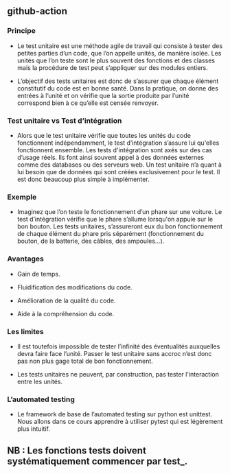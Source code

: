 ## github-action

### Principe

- Le test unitaire est une méthode agile de travail qui consiste à tester des petites parties d’un code, que l’on appelle unités, de manière isolée. Les unités que l’on teste sont le plus souvent des fonctions et des classes mais la procédure de test peut s’appliquer sur des modules entiers.

- L’objectif des tests unitaires est donc de s’assurer que chaque élément constitutif du code est en bonne santé. Dans la pratique, on donne des entrées à l’unité et on vérifie que la sortie produite par l’unité correspond bien à ce qu’elle est censée renvoyer.

### Test unitaire vs Test d’intégration

- Alors que le test unitaire vérifie que toutes les unités du code fonctionnent indépendamment, le test d’intégration s’assure lui qu'elles fonctionnent ensemble. 
Les tests d'intégration sont axés sur des cas d’usage réels. Ils font ainsi souvent appel à des données externes comme des databases ou des serveurs web. Un test unitaire n’a quant à lui besoin que de données qui sont créées exclusivement pour le test. Il est donc beaucoup plus simple à implémenter.

### Exemple 

- Imaginez que l’on teste le fonctionnement d’un phare sur une voiture. Le test d’intégration vérifie que le phare s’allume lorsqu'on appuie sur le bon bouton. 
Les tests unitaires, s’assureront eux du bon fonctionnement de chaque élément du phare
pris séparément (fonctionnement du bouton, de la batterie, des câbles, des ampoules…).

### Avantages 

- Gain de temps.

- Fluidification des modifications du code.

- Amélioration de la qualité du code. 

- Aide à la compréhension du code.

### Les limites

- Il est toutefois impossible de tester l’infinité des éventualités auxquelles devra faire face l’unité. Passer le test unitaire sans accroc n’est donc pas non plus gage total de bon fonctionnement.

- Les tests unitaires ne peuvent, par construction, pas tester l'interaction entre les unités.

### L’automated testing 

- Le framework de base de l’automated testing sur python est unittest. Nous allons dans ce cours apprendre à utiliser pytest qui est légèrement plus intuitif.

## NB : Les fonctions tests doivent systématiquement commencer par test_.